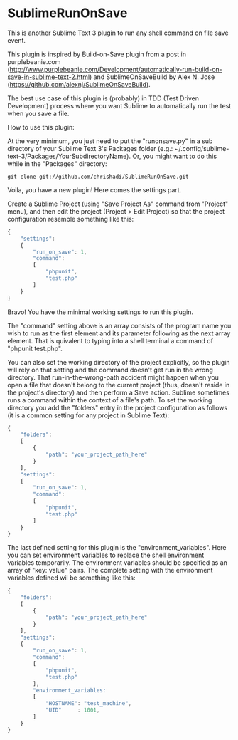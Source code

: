 SublimeRunOnSave
======================

This is another Sublime Text 3 plugin to run any shell command on file save event.

This plugin is inspired by Build-on-Save plugin from a post in purplebeanie.com (http://www.purplebeanie.com/Development/automatically-run-build-on-save-in-sublime-text-2.html) and SublimeOnSaveBuild by Alex N. Jose (https://github.com/alexnj/SublimeOnSaveBuild).

The best use case of this plugin is (probably) in TDD (Test Driven Development) process where you want Sublime to automatically run the test when you save a file.


How to use this plugin:

At the very minimum, you just need to put the "runonsave.py" in a sub directory of your Sublime Text 3's Packages folder (e.g.: ~/.config/sublime-text-3/Packages/YourSubdirectoryName). Or, you might want to do this while in the "Packages" directory:
```
git clone git://github.com/chrishadi/SublimeRunOnSave.git
```
Voila, you have a new plugin! Here comes the settings part.

Create a Sublime Project (using "Save Project As" command from "Project" menu), and then edit the project (Project > Edit Project) so that the project configuration resemble something like this:
```javascript
{
	"settings":
	{
		"run_on_save": 1,
		"command":
		[
			"phpunit",
			"test.php"
		]
	}
}
```
Bravo!
You have the minimal working settings to run this plugin.

The "command" setting above is an array consists of the program name you wish to run as the first element and its parameter following as the next array element. That is quivalent to typing into a shell terminal a command of "phpunit test.php".

You can also set the working directory of the project explicitly, so the plugin will rely on that setting and the command doesn't get run in the wrong directory. That run-in-the-wrong-path accident might happen when you open a file that doesn't belong to the current project (thus, doesn't reside in the project's directory) and then perform a Save action. Sublime sometimes runs a command within the context of a file's path. To set the working directory you add the "folders" entry in the project configuration as follows (it is a common setting for any project in Sublime Text):
```javascript
{
	"folders":
	[
		{
			"path": "your_project_path_here"
		}
	],
	"settings":
	{
		"run_on_save": 1,
		"command":
		[
			"phpunit",
			"test.php"
		]
	}
}
```

The last defined setting for this plugin is the "environment_variables". Here you can set environment variables to replace the shell environment variables temporarily. The environment variables should be specified as an array of "key: value" pairs. The complete setting with the environment variables defined wil be something like this:
```javascript
{
	"folders":
	[
		{
			"path": "your_project_path_here"
		}
	],
	"settings":
	{
		"run_on_save": 1,
		"command":
		[
			"phpunit",
			"test.php"
		],
		"environment_variables:
		[
			"HOSTNAME": "test_machine",
			"UID"     : 1001,
		]
	}
}
```
